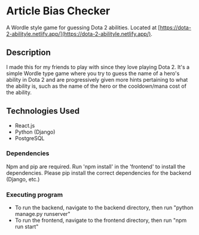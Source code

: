 # Article Bias Checker

A Wordle style game for guessing Dota 2 abilities. Located at [https://dota-2-abilityle.netlify.app/](https://dota-2-abilityle.netlify.app/).

## Description

I made this for my friends to play with since they love playing Dota 2. It's a simple Wordle type game where you try to guess the name of a hero's ability in Dota 2 and are progressively given more hints pertaining to what the ability is, such as the name of the hero or the cooldown/mana cost of the ability.

## Technologies Used
 - React.js
 - Python (Django)
 - PostgreSQL

### Dependencies

Npm and pip are required. Run 'npm install' in the  'frontend' to install the dependencies. Please pip install the correct dependencies for the backend (Django, etc.)

### Executing program

* To run the backend, navigate to the backend directory, then run "python manage.py runserver"
* To run the frontend, navigate to the frontend directory, then run "npm run start"
